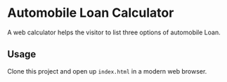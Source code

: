 # Automobile Loan Calculator
A web calculator helps the visitor to list three options of automobile Loan.
## Usage
Clone this project and open up `index.html` in a modern web browser.
